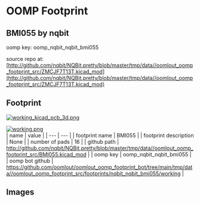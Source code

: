 # OOMP Footprint  
## BMI055  by nqbit  
  
oomp key: oomp_nqbit_nqbit_bmi055  
  
source repo at: [http://github.com/nqbit/NQBit.pretty/blob/master/tmp/data//oomlout_oomp_footprint_src/ZMCJF7T13T.kicad_mod](http://github.com/nqbit/NQBit.pretty/blob/master/tmp/data//oomlout_oomp_footprint_src/ZMCJF7T13T.kicad_mod)  
## Footprint  
  
[![working_kicad_pcb_3d.png](working_kicad_pcb_3d_600.png)](working_kicad_pcb_3d.png)  
  
[![working.png](working_600.png)](working.png)  
| name | value | 
| --- | --- | 
| footprint name | BMI055 | 
| footprint description | None | 
| number of pads | 16 | 
| github path | http://github.com/nqbit/NQBit.pretty/blob/master/tmp/data//oomlout_oomp_footprint_src/BMI055.kicad_mod | 
| oomp key | oomp_nqbit_nqbit_bmi055 | 
| oomp bot github | https://github.com/oomlout/oomlout_oomp_footprint_bot/tree/main/tmp/data//oomlout_oomp_footprint_src/footprints/nqbit_nqbit_bmi055/working | 
## Images  
